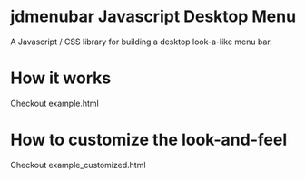 # jdmenubar Javascript Desktop Menu

A Javascript / CSS library for building a desktop look-a-like
menu bar. 

# How it works

Checkout example.html

# How to customize the look-and-feel

Checkout example_customized.html
